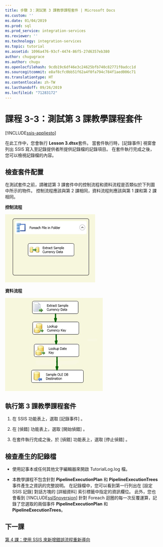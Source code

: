 ```yaml
---
title: 步驟 3：測試第 3 課教學課程套件 | Microsoft Docs
ms.custom: ''
ms.date: 01/04/2019
ms.prod: sql
ms.prod_service: integration-services
ms.reviewer: ''
ms.technology: integration-services
ms.topic: tutorial
ms.assetid: 1096a476-93cf-4474-86f5-27d6357eb380
author: chugugrace
ms.author: chugu
ms.openlocfilehash: 9cdb19c6df46e3c24625bfb740c82771f0adcc1d
ms.sourcegitcommit: e8af8cfc0bb51f62a4f0fa794c784f1aed006c71
ms.translationtype: HT
ms.contentlocale: zh-TW
ms.lasthandoff: 09/26/2019
ms.locfileid: "71283172"
---
```

# <a name="lesson-3-3-test-the-lesson-3-tutorial-package"></a>課程 3-3：測試第 3 課教學課程套件

[!INCLUDE[ssis-appliesto](../includes/ssis-appliesto-ssvrpluslinux-asdb-asdw-xxx.md)]



在此工作中，您會執行 **Lesson 3.dtsx**套件。 當套件執行時，[記錄事件]  視窗會列出 SSIS 寫入至記錄提供者所提供記錄檔的記錄項目。 在套件執行完成之後，您可以檢視記錄檔的內容。  
  
## <a name="check-the-package-layout"></a>檢查套件配置  
在測試套件之前，請確認第 3 課套件中的控制流程和資料流程是否類似於下列圖中所示的物件。 控制流程應該與第 2 課相同，資料流程則應該與第 1 課和第 2 課相同。  
  
**控制流程**  
  
![套件中的控制流程](../integration-services/media/task4lesson2control.gif "套件中的控制流程")  
  
**資料流程**  
  
![套件中的資料流程](../integration-services/media/task9lesson1data.gif "套件中的資料流程")  
  
## <a name="run-the-lesson-3-tutorial-package"></a>執行第 3 課教學課程套件  
  
1.  在 SSIS 功能表上，選取 [記錄事件]  。  
  
2.  在 [偵錯]  功能表上，選取 [開始偵錯]  。  
  
3.  在套件執行完成之後，於 [偵錯]  功能表上，選取 [停止偵錯]  。  
  
## <a name="examine-the-generated-log-file"></a>檢查產生的記錄檔  
  
-   使用記事本或任何其他文字編輯器來開啟 TutorialLog.log 檔。  
  
-   本教學課程不包含針對 **PipelineExecutionPlan** 和 **PipelineExecutionTrees** 事件產生之資訊的完整說明。  在記錄檔中，您可以看到第一行列出在 [設定 SSIS 記錄]  對話方塊的 [詳細資料]  索引標籤中指定的資訊欄位。 此外，您也會看到 [!INCLUDE[ssISnoversion](../includes/ssisnoversion-md.md)] 針對 Foreach 迴圈的每一次反覆運算，記錄了您選取的兩個事件 **PipelineExecutionPlan** 和 **PipelineExecutionTrees**。  
  
## <a name="next-lesson"></a>下一課  
[第 4 課：使用 SSIS 來新增錯誤流程重新導向](../integration-services/lesson-4-add-error-flow-redirection-with-ssis.md)  
  
  
  
